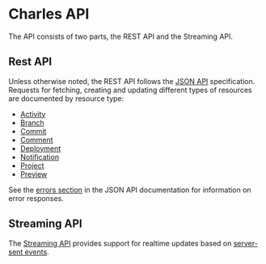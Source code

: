 
# Charles API

The API consists of two parts, the REST API and the Streaming API.

## Rest API

Unless otherwise noted, the REST API follows the [JSON API](http://jsonapi.org/) specification.
Requests for fetching, creating and updating different types of resources are documented
by resource type:

- [Activity](api-activity.md)
- [Branch](api-branch.md)
- [Commit](api-commit.md)
- [Comment](api-comment.md)
- [Deployment](api-deployment.md)
- [Notification](api-notification.md)
- [Project](api-project.md)
- [Preview](api-preview.md)

See the [errors section](http://jsonapi.org/format/#errors) in the JSON API
documentation for information on error responses.

## Streaming API

The [Streaming API](api-streaming.md) provides support for realtime updates based on
[server-sent events](https://developer.mozilla.org/en-US/docs/Web/API/Server-sent_events/Using_server-sent_events).
